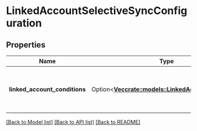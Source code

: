 # LinkedAccountSelectiveSyncConfiguration

## Properties

Name | Type | Description | Notes
------------ | ------------- | ------------- | -------------
**linked_account_conditions** | Option<[**Vec<crate::models::LinkedAccountCondition>**](LinkedAccountCondition.md)> | The conditions belonging to a selective sync. | [optional][readonly]

[[Back to Model list]](../README.md#documentation-for-models) [[Back to API list]](../README.md#documentation-for-api-endpoints) [[Back to README]](../README.md)


